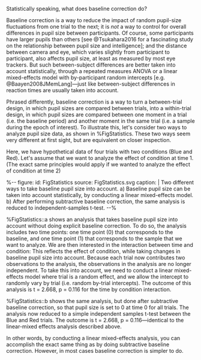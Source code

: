 Statistically speaking, what does baseline correction do?

Baseline correction is a way to reduce the impact of random pupil-size fluctuations from one trial to the next; it is *not* a way to control for overall differences in pupil size between participants. Of course, some participants have larger pupils than others [see @Tsukahara2016 for a fascinating study on the relationship between pupil size and intelligence]; and the distance between camera and eye, which varies slightly from participant to participant, also affects pupil size, at least as measured by most eye trackers. But such between-subject differences are better taken into account statistically, through a repeated measures ANOVA or a linear mixed-effects model with by-participant random intercepts [e.g. @Baayen2008JMemLang]—just like between-subject differences in reaction times are usually taken into account.

Phrased differently, baseline correction is a way to turn a between-trial design, in which pupil sizes are compared between trials, into a within-trial design, in which pupil sizes are compared between one moment in a trial (i.e. the baseline period) and another moment in the same trial (i.e. a sample during the epoch of interest). To illustrate this, let's consider two ways to analyze pupil size data, as shown in %FigStatistics. These two ways seem very different at first sight, but are equivalent on closer inspection.

Here, we have hypothetical data of four trials with two conditions (Blue and Red). Let's assume that we want to analyze the effect of condition at time 1. (The exact same principles would apply if we wanted to analyze the effect of condition at time 2)


%--
figure:
 id: FigStatistics
 source: FigStatistics.svg
 caption: |
  Two different ways to take baseline pupil size into account. a) Baseline pupil size can be taken into account statistically, by conducting a linear mixed-effects model. b) After performing subtractive baseline correction, the same analysis is reduced to independent-samples t-test. 
--%


%FigStatistics::a shows an analysis that takes baseline pupil size into account without doing explicit baseline correction. To do so, the analysis includes two time points: one time point (0) that corresponds to the baseline, and one time point (1) that corresponds to the sample that we want to analyze. We are then interested in the interaction between time and condition: This reflects the effect of condition, while taking changes in baseline pupil size into account. Because each trial now contributes two observations to the analysis, the observations in the analysis are no longer independent. To take this into account, we need to conduct a linear mixed-effects model where trial is a random effect, and we allow the intercept to randomly vary by trial (i.e. random by-trial intercepts). The outcome of this analysis is t = 2.668, p = 0.116 for the time by condition interaction.

%FigStatistics::b shows the same analysis, but done after subtractive baseline correction, so that pupil size is set to 0 at time 0 for all trials. The analysis now reduced to a simple independent samples t-test between the Blue and Red trials. The outcome is t = 2.668, p = 0.116—identical to the linear-mixed effects analysis described above.

In other words, by conducting a linear mixed-effects analysis, you can accomplish the exact same thing as by doing subtractive baseline correction. However, in most cases baseline correction is simpler to do.
